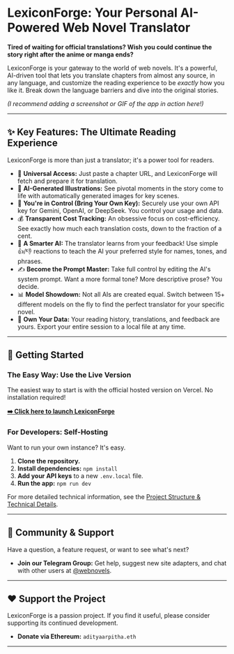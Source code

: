 # LexiconForge: Your Personal AI-Powered Web Novel Translator

**Tired of waiting for official translations? Wish you could continue the story right after the anime or manga ends?**

LexiconForge is your gateway to the world of web novels. It's a powerful, AI-driven tool that lets you translate chapters from almost any source, in any language, and customize the reading experience to be *exactly* how you like it. Break down the language barriers and dive into the original stories.

*(I recommend adding a screenshot or GIF of the app in action here!)*

---

## ✨ Key Features: The Ultimate Reading Experience

LexiconForge is more than just a translator; it's a power tool for readers.

*   📖 **Universal Access:** Just paste a chapter URL, and LexiconForge will fetch and prepare it for translation.
*   🎨 **AI-Generated Illustrations:** See pivotal moments in the story come to life with automatically generated images for key scenes.
*   🔑 **You're in Control (Bring Your Own Key):** Securely use your own API key for Gemini, OpenAI, or DeepSeek. You control your usage and data.
*   💰 **Transparent Cost Tracking:** An obsessive focus on cost-efficiency. See exactly how much each translation costs, down to the fraction of a cent.
*   🧠 **A Smarter AI:** The translator learns from your feedback! Use simple 👍/👎 reactions to teach the AI your preferred style for names, tones, and phrases.
*   ✍️ **Become the Prompt Master:** Take full control by editing the AI's system prompt. Want a more formal tone? More descriptive prose? You decide.
*   📊 **Model Showdown:** Not all AIs are created equal. Switch between 15+ different models on the fly to find the perfect translator for your specific novel.
*   💾 **Own Your Data:** Your reading history, translations, and feedback are yours. Export your entire session to a local file at any time.

---

## 🚀 Getting Started

### The Easy Way: Use the Live Version
The easiest way to start is with the official hosted version on Vercel. No installation required!

**[➡️ Click here to launch LexiconForge](https://lexicon-forge.vercel.app/)**

### For Developers: Self-Hosting
Want to run your own instance? It's easy.

1.  **Clone the repository.**
2.  **Install dependencies:** `npm install`
3.  **Add your API keys** to a new `.env.local` file.
4.  **Run the app:** `npm run dev`

For more detailed technical information, see the [Project Structure & Technical Details](./PROJECT_STRUCTURE.md).

---

## 💬 Community & Support

Have a question, a feature request, or want to see what's next?

*   **Join our Telegram Group:** Get help, suggest new site adapters, and chat with other users at [@webnovels](https://t.me/webnovels).

---

## ❤️ Support the Project

LexiconForge is a passion project. If you find it useful, please consider supporting its continued development.

*   **Donate via Ethereum:** `adityaarpitha.eth`

---